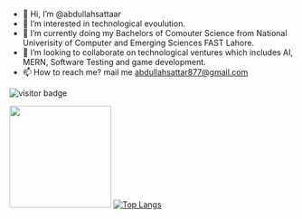- 👋 Hi, I’m @abdullahsattaar
- 👀 I’m interested in technological evoulution.
- 🌱 I’m currently doing my Bachelors of Comouter Science from National Univerisity of Computer and Emerging Sciences FAST Lahore.
- 💞️ I’m looking to collaborate on technological ventures which includes AI, MERN, Software Testing and game development.
- 📫 How to reach me? mail me abdullahsattar877@gmail.com



![visitor badge](https://visitor-badge.glitch.me/badge?page_id=abdullahsattaar.visitor-badge&left_text=Visitors)

<img height="180em" src="https://github-readme-stats.vercel.app/api?username=abdullahsattaar&show_icons=true&hide_border=true&&count_private=true&include_all_commits=true" /> [![Top Langs](https://github-readme-stats.vercel.app/api/top-langs/?username=abdullahsattaar&layout=compact)](https://github.com/abdullahsattaar/github-readme-stats)

<!---
abdullahsattaar/abdullahsattaar is a ✨ special ✨ repository because its `README.md` (this file) appears on your GitHub profile.
You can click the Preview link to take a look at your changes.
--->
